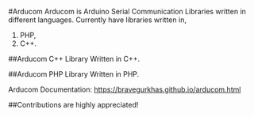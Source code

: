 #Arducom
Arducom is Arduino Serial Communication Libraries written in different languages. Currently have libraries written in,
1. PHP,
2. C++.

##Arducom C++ Library
Written in C++.

##Arducom PHP Library
Written in PHP.

Arducom Documentation:
https://bravegurkhas.github.io/arducom.html

##Contributions are highly appreciated!
